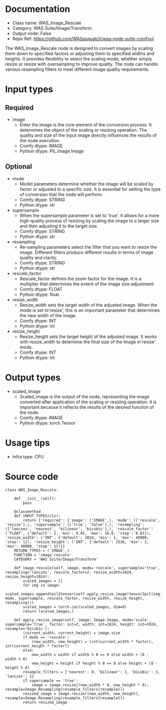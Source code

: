 # Documentation
- Class name: WAS_Image_Rescale
- Category: WAS Suite/Image/Transform
- Output node: False
- Repo Ref: https://github.com/WASasquatch/was-node-suite-comfyui

The WAS_Image_Rescale node is designed to convert images by scaling them down to specified factors or adjusting them to specified widths and heights. It provides flexibility to select the scaling mode, whether simply resize or resize with oversampling to improve quality. The node can handle various resampling filters to meet different image quality requirements.

# Input types
## Required
- image
    - Enter the image is the core element of the conversion process. It determines the object of the scaling or resizing operation. The quality and size of the input image directly influences the results of the node execution.
    - Comfy dtype: IMAGE
    - Python dtype: PIL.Image.Image
## Optional
- mode
    - Model parameters determine whether the image will be scaled by factor or adjusted to a specific size. It is essential for setting the type of conversion that the node will perform.
    - Comfy dtype: STRING
    - Python dtype: str
- supersample
    - When the supersample parameter is set to 'true', it allows for a more high-quality process of resizing by scaling the image to a larger size and then adjusting it to the target size.
    - Comfy dtype: STRING
    - Python dtype: str
- resampling
    - Re-sampling parameters select the filter that you want to resize the image. Different filters produce different results in terms of image quality and clarity.
    - Comfy dtype: STRING
    - Python dtype: str
- rescale_factor
    - Rescale_factor defines the zoom factor for the image. It is a multiplier that determines the extent of the image size adjustment.
    - Comfy dtype: FLOAT
    - Python dtype: float
- resize_width
    - Resize_width sets the target width of the adjusted image. When the mode is set to'resize', this is an important parameter that determines the new width of the image.
    - Comfy dtype: INT
    - Python dtype: int
- resize_height
    - Resize_height sets the target height of the adjusted image. It works with resize_width to determine the final size of the image in'resize' mode.
    - Comfy dtype: INT
    - Python dtype: int

# Output types
- scaled_image
    - Scaled_image is the output of the node, representing the image converted after application of the scaling or resizing operation. It is important because it reflects the results of the desired function of the node.
    - Comfy dtype: IMAGE
    - Python dtype: torch.Tensor

# Usage tips
- Infra type: CPU

# Source code
```
class WAS_Image_Rescale:

    def __init__(self):
        pass

    @classmethod
    def INPUT_TYPES(cls):
        return {'required': {'image': ('IMAGE',), 'mode': (['rescale', 'resize'],), 'supersample': (['true', 'false'],), 'resampling': (['lanczos', 'nearest', 'bilinear', 'bicubic'],), 'rescale_factor': ('FLOAT', {'default': 2, 'min': 0.01, 'max': 16.0, 'step': 0.01}), 'resize_width': ('INT', {'default': 1024, 'min': 1, 'max': 48000, 'step': 1}), 'resize_height': ('INT', {'default': 1536, 'min': 1, 'max': 48000, 'step': 1})}}
    RETURN_TYPES = ('IMAGE',)
    FUNCTION = 'image_rescale'
    CATEGORY = 'WAS Suite/Image/Transform'

    def image_rescale(self, image, mode='rescale', supersample='true', resampling='lanczos', rescale_factor=2, resize_width=1024, resize_height=1024):
        scaled_images = []
        for img in image:
            scaled_images.append(pil2tensor(self.apply_resize_image(tensor2pil(img), mode, supersample, rescale_factor, resize_width, resize_height, resampling)))
        scaled_images = torch.cat(scaled_images, dim=0)
        return (scaled_images,)

    def apply_resize_image(self, image: Image.Image, mode='scale', supersample='true', factor: int=2, width: int=1024, height: int=1024, resample='bicubic'):
        (current_width, current_height) = image.size
        if mode == 'rescale':
            (new_width, new_height) = (int(current_width * factor), int(current_height * factor))
        else:
            new_width = width if width % 8 == 0 else width + (8 - width % 8)
            new_height = height if height % 8 == 0 else height + (8 - height % 8)
        resample_filters = {'nearest': 0, 'bilinear': 2, 'bicubic': 3, 'lanczos': 1}
        if supersample == 'true':
            image = image.resize((new_width * 8, new_height * 8), resample=Image.Resampling(resample_filters[resample]))
        resized_image = image.resize((new_width, new_height), resample=Image.Resampling(resample_filters[resample]))
        return resized_image
```
